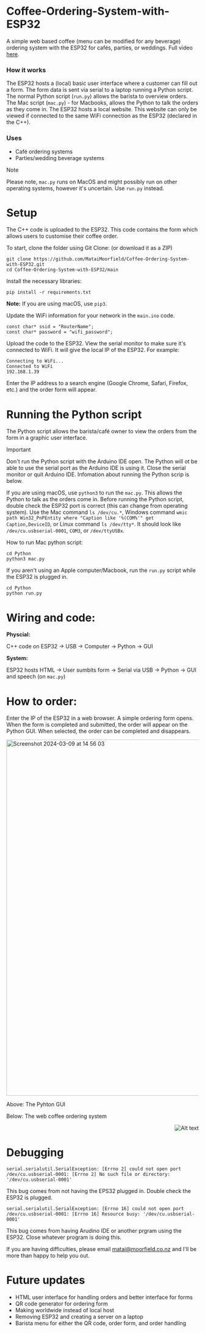 # Coffee-Ordering-System-with-ESP32
A simple web based coffee (menu can be modified for any beverage) ordering system with the ESP32 for cafés, parties, or weddings. Full video [here](https://www.youtube.com/watch?v=jhMNulLlHCo). 

### How it works
The ESP32 hosts a (local) basic user interface where a customer can fill out a form. The form data is sent via serial to a laptop running a Python script. The normal Python script (```run.py```) allows the barista to overview orders. The Mac script (```mac.py```) - for Macbooks, allows the Python to talk the orders as they come in. The ESP32 hosts a local website. This website can only be viewed if connected to the same WiFi connection as the ESP32 (declared in the C++).

### Uses
 - Café ordering systems
 - Parties/wedding beverage systems 

> [!NOTE]
  > Please note, ```mac.py``` runs on MacOS and might possibly run on other operating systems, however it's uncertain. Use ```run.py``` instead.

# Setup
The C++ code is uploaded to the ESP32. This code contains the form which allows users to customise their coffee order.

To start, clone the folder using Git Clone: (or download it as a ZIP)
```
git clone https://github.com/MataiMoorfield/Coffee-Ordering-System-with-ESP32.git
cd Coffee-Ordering-System-with-ESP32/main
```
Install the necessary libraries:
```
pip install -r requirements.txt
```
**Note:** If you are using macOS, use ```pip3```.

Update the WiFi information for your network in the ```main.ino``` code.
```
const char* ssid = "RouterName";
const char* password = "wifi_password";
```

Upload the code to the ESP32. View the serial monitor to make sure it's connected to WiFi. It will give the local IP of the ESP32. For example:
```
Connecting to WiFi...
Connected to WiFi
192.168.1.39
```
Enter the IP address to a search engine (Google Chrome, Safari, Firefox, etc.) and the order form will appear.

# Running the Python script
The Python script allows the barista/café owner to view the orders from the form in a graphic user interface.

> [!IMPORTANT]
> Don't run the Python script with the Arduino IDE open. The Python will ot be able to use the serial port as the Arduino IDE is using it. Close the serial monitor or quit Arduino IDE. Infomation about running the Python scrip is below.

If you are using macOS, use ```python3``` to run the ```mac.py```. This allows the Python to talk as the orders come in. Before running the Python script, double check the ESP32 port is correct (this can change from operating system). Use the Mac command ```ls /dev/cu.*```, Windows command ```wmic path Win32_PnPEntity where "Caption like '%(COM%'" get Caption,DeviceID```, or Linux command ```ls /dev/tty*```. It should look like ```/dev/cu.usbserial-0001```, ```COM3```, or ```/dev/ttyUSBx```.

How to run Mac python script:
```
cd Python
python3 mac.py
```

If you aren't using an Apple computer/Macbook, run the `run.py` script while the ESP32 is plugged in.
```
cd Python
python run.py
```

# Wiring and code:
**Physcial:**

C++ code on ESP32 → USB → Computer → Python → GUI

**System:**

ESP32 hosts HTML → User sumbits form → Serial via USB → Python → GUI and speech (on ```mac.py```)

# How to order:
Enter the IP of the ESP32 in a web browser. A simple ordering form opens. When the form is completed and submitted, the order will appear on the Python GUI. When selected, the order can be completed and disappears.

<img width="932" alt="Screenshot 2024-03-09 at 14 56 03" src="https://github.com/MataiMoorfield/Coffee-Ordering-System-with-ESP32/assets/138086469/fe8cd393-e466-4f03-9c06-627b4bd1f28a">

Above: The Pyhton GUI

Below: The web coffee ordering system

<div style="text-align: right">
  <img src="https://github.com/MataiMoorfield/Coffee-Ordering-System-with-ESP32/assets/138086469/063af052-8572-46fd-9aae-6a818656e237" alt="Alt text">
</div>

# Debugging
```
serial.serialutil.SerialException: [Errno 2] could not open port /dev/cu.usbserial-0001: [Errno 2] No such file or directory: '/dev/cu.usbserial-0001'
```
This bug comes from not having the EPS32 plugged in. Double check the ESP32 is plugged.

```
serial.serialutil.SerialException: [Errno 16] could not open port /dev/cu.usbserial-0001: [Errno 16] Resource busy: '/dev/cu.usbserial-0001'
```
This bug comes from having Arudino IDE or another prgram using the ESP32. Close whatever program is doing this.

If you are having difficulties, please email [matai@moorfield.co.nz](mailto:matai@moorfield.co.nz) and I'll be more than happy to help you out.

# Future updates
 - HTML user interface for handling orders and better interface for forms
 - QR code generator for ordering form
 - Making worldwide instead of local host 
 - Removing ESP32 and creating a server on a laptop
 - Barista menu for either the QR code, order form, and order handling 
